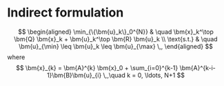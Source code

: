 # Indirect formulation

$$
\begin{aligned}
	\min_{\{\bm{u}_k\}_0^{N}} & \quad \bm{x}_k^\top \bm{Q} \bm{x}_k + \bm{u}_k^\top \bm{R} \bm{u}_k \\
	\text{s.t.} & \quad \bm{u}_{\min} \leq \bm{u}_k \leq \bm{u}_{\max} \,,
\end{aligned}
$$
where
$$
\bm{x}_{k} = \bm{A}^{k} \bm{x}_0 + \sum_{i=0}^{k-1} \bm{A}^{k-i-1}\bm{B}\bm{u}_{i} \,,\quad k = 0, \ldots, N+1
$$


